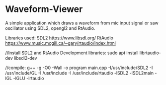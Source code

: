 # Waveform-Viewer
A simple application which draws a waveform from mic input signal or saw oscillator using SDL2, opengl2 and RtAudio.

Libraries used:
SDL2 https://www.libsdl.org/
RtAudio https://www.music.mcgill.ca/~gary/rtaudio/index.html

//Install SDL2 and RtAudio Development libraries:
sudo apt install librtaudio-dev libsdl2-dev

//compile:
g++ -g -O0 -Wall -o program main.cpp -I/usr/include/SDL2 -I /usr/include/GL -I /usr/include -I /usr/include/rtaudio -lSDL2 -lSDL2main -lGL -lGLU -lrtaudio

